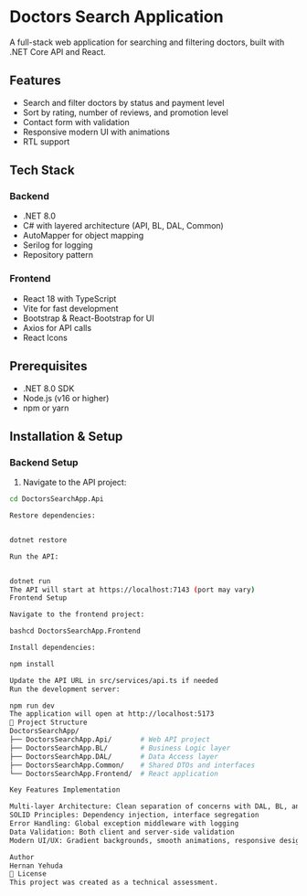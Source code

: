 # Doctors Search Application

A full-stack web application for searching and filtering doctors, built with .NET Core API and React.

## Features

- Search and filter doctors by status and payment level
- Sort by rating, number of reviews, and promotion level
- Contact form with validation
- Responsive modern UI with animations
- RTL support

## Tech Stack

### Backend
- .NET 8.0
- C# with layered architecture (API, BL, DAL, Common)
- AutoMapper for object mapping
- Serilog for logging
- Repository pattern

### Frontend
- React 18 with TypeScript
- Vite for fast development
- Bootstrap & React-Bootstrap for UI
- Axios for API calls
- React Icons

## Prerequisites

- .NET 8.0 SDK
- Node.js (v16 or higher)
- npm or yarn

## Installation & Setup

### Backend Setup

1. Navigate to the API project:
```bash
cd DoctorsSearchApp.Api

Restore dependencies:


dotnet restore

Run the API:


dotnet run
The API will start at https://localhost:7143 (port may vary)
Frontend Setup

Navigate to the frontend project:

bashcd DoctorsSearchApp.Frontend

Install dependencies:

npm install

Update the API URL in src/services/api.ts if needed
Run the development server:

npm run dev
The application will open at http://localhost:5173
📁 Project Structure
DoctorsSearchApp/
├── DoctorsSearchApp.Api/       # Web API project
├── DoctorsSearchApp.BL/        # Business Logic layer
├── DoctorsSearchApp.DAL/       # Data Access layer
├── DoctorsSearchApp.Common/    # Shared DTOs and interfaces
└── DoctorsSearchApp.Frontend/  # React application

Key Features Implementation

Multi-layer Architecture: Clean separation of concerns with DAL, BL, and API layers
SOLID Principles: Dependency injection, interface segregation
Error Handling: Global exception middleware with logging
Data Validation: Both client and server-side validation
Modern UI/UX: Gradient backgrounds, smooth animations, responsive design

Author
Hernan Yehuda
📄 License
This project was created as a technical assessment.